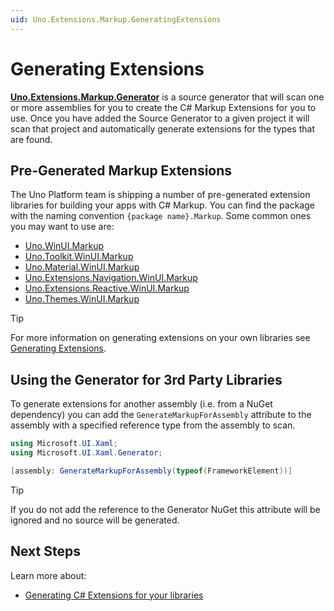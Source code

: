 ```yaml
---
uid: Uno.Extensions.Markup.GeneratingExtensions
---
```

# Generating Extensions

[**Uno.Extensions.Markup.Generator**](https://www.nuget.org/packages/Uno.Extensions.Markup.Generators) is a source generator that will scan one or more assemblies for you to create the C# Markup Extensions for you to use. Once you have added the Source Generator to a given project it will scan that project and automatically generate extensions for the types that are found.

## Pre-Generated Markup Extensions

The Uno Platform team is shipping a number of pre-generated extension libraries for building your apps with C# Markup. You can find the package with the naming convention `{package name}.Markup`. Some common ones you may want to use are:

- [Uno.WinUI.Markup](https://www.nuget.org/packages/Uno.WinUI.Markup)
- [Uno.Toolkit.WinUI.Markup](https://www.nuget.org/packages/Uno.Toolkit.WinUI.Markup)
- [Uno.Material.WinUI.Markup](https://www.nuget.org/packages/Uno.Material.WinUI.Markup)
- [Uno.Extensions.Navigation.WinUI.Markup](https://www.nuget.org/packages/Uno.Extensions.Navigation.WinUI.Markup)
- [Uno.Extensions.Reactive.WinUI.Markup](https://www.nuget.org/packages/Uno.Extensions.Reactive.WinUI.Markup)
- [Uno.Themes.WinUI.Markup](https://www.nuget.org/packages/Uno.Themes.WinUI.Markup)

> [!TIP]
> For more information on generating extensions on your own libraries see [Generating Extensions](xref:Overview.Markup.GeneratingExtensions).

## Using the Generator for 3rd Party Libraries

To generate extensions for another assembly (i.e. from a NuGet dependency) you can add the `GenerateMarkupForAssembly` attribute to the assembly with a specified reference type from the assembly to scan.

```cs
using Microsoft.UI.Xaml;
using Microsoft.UI.Xaml.Generator;

[assembly: GenerateMarkupForAssembly(typeof(FrameworkElement))]
```

> [!TIP]
> If you do not add the reference to the Generator NuGet this attribute will be ignored and no source will be generated.

## Next Steps

Learn more about:

- [Generating C# Extensions for your libraries](xref:Overview.Markup.GeneratingExtensions)
